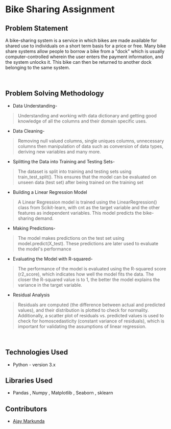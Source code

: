 # Bike Sharing Assignment

## Problem Statement
A bike-sharing system is a service in which bikes are made available for shared use to individuals on a short term basis for a price or free. Many bike share systems allow people to borrow a bike from a "dock" which is usually computer-controlled wherein the user enters the payment information, and the system unlocks it. This bike can then be returned to another dock belonging to the same system.

<br>

## Problem Solving Methodology
* Data Understanding-
> Understanding and working with data dictionary and getting good knowledge of all the columns and their domain specific uses.
* Data Cleaning-
> Removing null valued columns, single uniques columns, unnecessary columns then manipulation of data such as conversion of data types, deriving new variables and many more.
* Splitting the Data into Training and Testing Sets-
> The dataset is split into training and testing sets using train_test_split(). This ensures that the model can be evaluated on unseen data (test set) after being trained on the training set
* Building a Linear Regression Model
> A Linear Regression model is trained using the LinearRegression() class from Scikit-learn, with cnt as the target variable and the other features as independent variables. This model predicts the bike-sharing demand.
* Making Predictions-
>The model makes predictions on the test set using model.predict(X_test). These predictions are later used to evaluate the model's performance
* Evaluating the Model with R-squared-
> The performance of the model is evaluated using the R-squared score (r2_score), which indicates how well the model fits the data. The closer the R-squared value is to 1, the better the model explains the variance in the target variable.
* Residual Analysis
> Residuals are computed (the difference between actual and predicted values), and their distribution is plotted to check for normality. Additionally, a scatter plot of residuals vs. predicted values is used to check for homoscedasticity (constant variance of residuals), which is important for validating the assumptions of linear regression.

<br>

## Technologies Used
- Python - version 3.x

## Libraries Used
- Pandas , Numpy , Matplotlib , Seaborn , sklearn

## Contributors
* [Ajay Markunda](https://github.com/ajay0304/)

